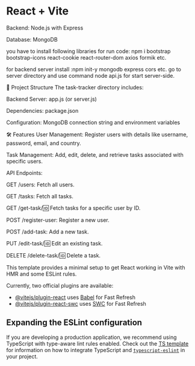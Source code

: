 # React + Vite
Backend: Node.js with Express

Database: MongoDB

you have to install following libraries for run code: npm i bootstrap bootstrap-icons react-cookie react-router-dom axios formik etc.

for backend server install :npm init-y mongodb express cors etc.  go to server directory and use command node api.js for start server-side.

📁 Project Structure
The task-tracker directory includes:

Backend Server: app.js (or server.js)

Dependencies: package.json

Configuration: MongoDB connection string and environment variables

🛠️ Features
User Management: Register users with details like username, password, email, and country.

Task Management: Add, edit, delete, and retrieve tasks associated with specific users.

API Endpoints:

GET /users: Fetch all users.

GET /tasks: Fetch all tasks.

GET /get-task/:id: Fetch tasks for a specific user by ID.

POST /register-user: Register a new user.

POST /add-task: Add a new task.

PUT /edit-task/:id: Edit an existing task.

DELETE /delete-task/:id: Delete a task.



This template provides a minimal setup to get React working in Vite with HMR and some ESLint rules.

Currently, two official plugins are available:

- [@vitejs/plugin-react](https://github.com/vitejs/vite-plugin-react/blob/main/packages/plugin-react) uses [Babel](https://babeljs.io/) for Fast Refresh
- [@vitejs/plugin-react-swc](https://github.com/vitejs/vite-plugin-react/blob/main/packages/plugin-react-swc) uses [SWC](https://swc.rs/) for Fast Refresh

## Expanding the ESLint configuration

If you are developing a production application, we recommend using TypeScript with type-aware lint rules enabled. Check out the [TS template](https://github.com/vitejs/vite/tree/main/packages/create-vite/template-react-ts) for information on how to integrate TypeScript and [`typescript-eslint`](https://typescript-eslint.io) in your project.
